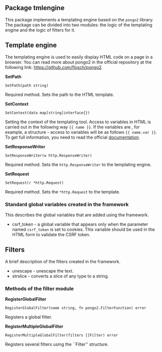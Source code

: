 ## Package tmlengine
This package implements a templating engine based on the ``pongo2`` library.<br>
The package can be divided into two modules: the logic of the templating engine and the logic of filters for it.

## Template engine
The templating engine is used to easily display HTML code on a page in a browser. You can read more about pongo2
in the official repository at the following link: https://github.com/flosch/pongo2.

__SetPath__
```
SetPath(path string)
```
Required method. Sets the path to the HTML template.

__SetContext__
```
SetContext(data map[string]interface{})
```
Setting the context of the templating tool. Access to variables in HTML is carried out in the following way ``{{ name }}``. If the variables are <name>,
for example, a structure - access to variables will be as follows ``{{ name.var }}``. To get full information, you need to read the official
[documentation](https://github.com/flosch/pongo2).

__SetResponseWriter__
```
SetResponseWriter(w http.ResponseWriter)
```
Required method. Sets the ``http.ResponseWriter`` to the templating engine.

__SetRequest__
```
SetRequest(r *http.Request)
```
Required method. Sets the ``*http.Request`` to the template.

### Standard global variables created in the framework
This describes the global variables that are added using the framework.

* csrf_token - a global variable that appears only when the parameter named ``csrf_token`` is set to cookies. This
  variable should be used in the HTML form to validate the CSRF token.

## Filters
A brief description of the filters created in the framework.

* unescape - unescape the text.
* strslice - converts a slice of any type to a string.

### Methods of the filter module

__RegisterGlobalFilter__
```
RegisterGlobalFilter(name string, fn pongo2.FilterFunction) error
```
Registers a global filter.

__RegisterMultipleGlobalFilter__
```
RegisterMultipleGlobalFilter(filters []Filter) error
```
Registers several filters using the ``Filter'' structure.